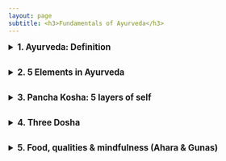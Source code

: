 ```yaml
---
layout: page
subtitle: <h3>Fundamentals of Ayurveda</h3>
---
```


<details>
<summary style="font-weight:bold; font-size: 1.2em; margin-bottom: 10px;">1. Ayurveda: Definition</summary>

<p>
Ayurveda, derived from the Sanskrit words "ayur" (life) and "veda" (science or knowledge), is an ancient holistic healing system that originated in India over 5,000 years ago. It is often referred to as the "science of life" and aims to promote optimal health through a comprehensive approach addressing the mind, body, and spirit.
</p>

<p>
स्वस्थस्य स्वास्थ्य रक्षणं, आतुरस्य विकार प्रशमनं।<br>
Swasthasya Swasthya Rakshanam, Aturasya Vikar Prashamanam cha!<br>
    
Meaning: (Ayurveda) maintain the well-being of those who are healthy and to alleviate the ailments of those who are ill. Ayurveda's focus extends beyond mere absence of physical disease, emphasizing the maintenance of overall health.
</p>

<p>
The following indicators suggest a state of <b>good health</b>:
</p>

<p>
<b>Agni (अग्नि)</b>: Regular hunger and efficient digestion.<br>
<b>Mala (मल)</b>: Proper elimination of bodily wastes.<br>
<b>Nidra (निद्रा)</b>: Quality sleep and refreshed awakening.<br>
<b>Bala (बल)</b>: Natural strength and robust immunity.<br>
<b>Manas Prasannata (मनः प्रसन्नता)</b>: Mental tranquility and contentment.<br>
<b>Ojas (ओजस्)</b>: Stable energy levels throughout the day.<br>
<b>Dosha Samya (दोष साम्य)</b>: Balance of Vata, Pitta, and Kapha.<br>
<b>Dhatu Sarata (धातु सारता)</b>: Optimal functioning of tissues and waste products.<br>
<b>Indriya Prasannata (इन्द्रिय प्रसन्नता)</b>: Well-functioning senses and mental clarity.<br>
<b>Atma Bodha (आत्म बोध)</b>: Sense of spiritual well-being.<br>
<b>Ritu Satmya (ऋतु सात्म्य)</b>: Adaptability to seasonal changes.<br>
<b>Dinacharya (दिनचर्या)</b>: Following a healthy daily routine.<br>
<b>Sadvritta (सद्वृत्त)</b>: Practicing good conduct and social hygiene.
</p>

</details>

<details>
<summary style="font-weight:bold; font-size: 1.2em; margin-top: 20px; margin-bottom: 10px;">2. 5 Elements in Ayurveda</summary>

<p>
In the ancient Sanskrit texts of Ayurveda, particularly the Charaka Samhita and Sushruta Samhita, we find profound teachings about the Pancha Mahabhuta - the Five Great Elements. These elements - Akasha (Ether), Vayu (Air), Agni (Fire), Jala (Water), and Prithvi (Earth) - are not merely physical substances, but rather the fundamental principles that govern all of creation.
</p>

<p>
<b>Akasha: The Essence of Space (Ether)</b><br>
In Ayurveda, Akasha represents space and is associated with the ears and sound. Modern medicine recognizes the importance of cellular spaces and interstitial fluids in maintaining homeostasis. The concept of Akasha may relate to the extracellular matrix and its role in cell signaling and tissue function. The Taittiriya Upanishad speaks of Akasha as the primordial element from which all others emerge. It is described as subtle, all-pervading, and the container for all existence. 
</p>

<p>
<b>Vayu: The Breath of Life (Air)</b><br>
Vayu governs movement and is linked to the skin and touch. Prana, the vital life force, is a manifestation of Vayu. In Ayurvedic physiology, Vayu governs all bodily movements, from the beating of our hearts to the flow of our thoughts. This element's properties align with our current understanding of the nervous system and cellular respiration. The movement of nerve impulses and the exchange of gases in the lungs exemplify Vayu's principles in action.
</p>

<p>
<b>Agni: The Transformative Fire</b><br>
Agni is the element of transformation, associated with vision and metabolism. The Charaka Samhita emphasizes its role in digestion, metabolism, and the conversion of food into bodily tissues. In modern physiology, we can draw parallels between Agni and the body's metabolic processes, including enzyme function and the electron transport chain in mitochondria.
</p>

<p>
<b>Jala: The Flowing Waters</b><br>
Jala represents cohesion and fluidity, connected to taste and bodily fluids. This concept aligns with our understanding of blood plasma, lymph, and the importance of hydration in maintaining cellular function and overall health.
</p>

<p>
<b>Prithvi: The Stable Earth</b><br>
Prithvi provides structure and stability, associated with smell and solid tissues. In contemporary terms, we can relate this to the musculoskeletal system, connective tissues, and the body's structural components.
</p>

<p>
As we delve deeper into Ayurvedic wisdom, we see how these elements combine to form the three doshas - Vata, Pitta, and Kapha - which are central to Ayurvedic diagnosis and treatment. By working with these elemental principles, Ayurveda offers a profound path to health and self-realization, rooted in the timeless wisdom of ancient India.
</p>

</details>

<details>
<summary style="font-weight:bold; font-size: 1.2em; margin-top: 20px; margin-bottom: 10px;">3. Pancha Kosha: 5 layers of self</summary>

<p>
Pancha means "five" in Sanskrit, and Kosha means "sheath" or "layer." The Pancha Koshas are five interconnected layers of our existence, each one more subtle than the last.
</p>

<p>
<b>Annamaya Kosha: The Physical Layer</b><br>
This is our outermost layer – the physical body we can see and touch. It's called Annamaya because it's nourished by food (Anna). In Ayurveda, we focus on proper nutrition and exercise to keep this layer healthy.
</p>

<p>
<b>Pranamaya Kosha: The Energy Layer</b><br>
Just beneath our physical body lies our energy body. This layer is all about the life force, or Prana, that animates us. Pranayama (breathing exercises) and yoga asanas work directly with this kosha.
</p>

<p>
<b>Manomaya Kosha: The Mental Layer</b><br>
Our thoughts, emotions, and sensory experiences make up this layer. It's where our likes, dislikes, and daily mental chatter reside. Meditation and mindfulness practices can help balance this kosha.
</p>

<p>
<b>Vijnanamaya Kosha: The Wisdom Layer</b><br>
This is our intellectual and intuitive layer. It's where we process information, make decisions, and tap into our higher wisdom. Studying spiritual texts and practicing self-reflection nurtures this kosha.
</p>

<p>
<b>Anandamaya Kosha: The Bliss Layer</b><br>
The innermost layer is pure bliss. It's our connection to universal consciousness and our true nature. Deep meditation and spiritual practices help us access this layer.
</p>

<img src="https://github.com/user-attachments/assets/7f8a9e1e-2795-4b19-82d7-8e9a9893e17f" alt="Pancha Kosha" class="pic">

<p>
In Ayurveda, true health and happiness come from balancing all these layers. When we only focus on the physical body, we miss out on the deeper aspects of our being that influence our well-being. Remember, the journey through the Pancha Koshas is a lifelong exploration. Be patient and compassionate with yourself as you delve deeper into each layer. With time and practice, you'll discover a profound sense of wholeness and connection to your true self.
</p>

</details>

<details>
<summary style="font-weight:bold; font-size: 1.2em; margin-top: 20px; margin-bottom: 10px;">4. Three Dosha</summary>

<p>
In Ayurveda, "dosha" refers to the three fundamental bodily humors: Vata, Pitta, and Kapha. These doshas govern the body's physiological and psychological functions, and their balance is crucial for maintaining health. The term "dosha" is derived from the Sanskrit word 'dus,' meaning 'to err,' implying a tendency to become imbalanced or faulty. In their balanced state, known as "prakrti," doshas support health and well-being. However, when imbalanced, or in their "vikrti" state, they can disrupt bodily tissues (dhatus) and lead to illness. Each dosha has distinct characteristics and influences different aspects of the body and mind, contributing to an individual's unique constitution.
</p>

<p>
These doshas are not merely abstract concepts but dynamic forces that shape our individual constitutions. Let's explore each dosha in detail:
</p>

<p>
<b>Vata: The Energy of Movement</b><br>
Vata embodies the elements of air and ether.
Vata is responsible for all movement, motion, and flow throughout the body (both gross and subtle body). It governs all bodily activities, ensuring that processes such as circulation, respiration, and nerve impulses function smoothly.
</p>

<p>
<b>Pitta: The Energy of Transformation</b><br>
Pitta represents fire and water elements. 
Pitta dosha is associated with metabolism at every level of the body. It governs all transformations, including digestion, absorption, and assimilation, at the organ, tissue, and cellular levels.
</p>

<p>
<b>Kapha: The Energy of Structure</b><br>
Kapha combines earth and water elements. 
Kapha dosha provides structure and stability to the body. It is involved in building, maintenance, and repair processes, ensuring that every cell, tissue, and organ system is well-structured and supported.
</p>

<p>
The key to health in Ayurveda lies in maintaining a balance of these doshas. When in equilibrium, they support vitality and well-being. However, imbalances can lead to dis-ease. 
</p>

</details>

<details>
<summary style="font-weight:bold; font-size: 1.2em; margin-top: 20px; margin-bottom: 10px;">5. Food, qualities & mindfulness (Ahara & Gunas)</summary>

<p>
Ahara (food) is a key principle in Ayurveda, encompassing not just food but also sensory inputs from our five senses. This holistic view highlights the significance of diet and lifestyle in achieving health, happiness, and harmony.
</p>

<p>
<b>Three Gunas: </b><br>
Nature's Fundamental Qualities. In Sanskrit, "Guna" refers to the qualities that define all matter and energy. Ayurveda identifies three primary Gunas:
</p>

<p>
<b>Sattva</b>: Clarity, balance, harmony, and well-being.<br>
<b>Rajas</b>: Activity, change, passion, and stimulation.<br>
<b>Tamas</b>: Inertia, heaviness, and resistance to change.<br>
Each Guna exists in varying proportions within nature and ourselves. While all are essential, an excess of any can be harmful. For example, moderate Tamas is necessary for rest, but too much leads to lethargy. Rajas drives motivation but can cause anxiety in excess. Sattva fosters clarity and peace but must be balanced with the other Gunas for practical living.
</p>

<p>
<b>The Mind-Food Connection in Ayurveda</b><br>
As per Ayurveda, food affects both body and mind.
</p>

<p>
<b>Sattvic Foods</b>: Pure and nourishing; promote clarity and calmness (e.g., fresh, organic foods).<br>
<b>Rajasic Foods</b>: Stimulating; can induce restlessness (e.g., spicy or sour foods).<br>
<b>Tamasic Foods</b>: Heavy and dull; may lead to lethargy (e.g., stale or over-processed foods).<br>
</p>

<p>
<b>Eight Principles of Eating:</b><br>
Ayurveda outlines eight principles that govern healthy eating practices:<br>
</p>

<p>
1. <b>Prakriti</b>: The nature of the food.<br>
2. <b>Karana</b>: The processing method of the food.<br>
3. <b>Samyoga</b>: Proper compatibility of food combinations.<br>
4. <b>Rashi</b>: Quantity of food consumed.<br>
5. <b>Kala</b>: Timing of food intake.<br>
6. <b>Upayoga</b>: The appropriate use of food.<br>
7. <b>Samskara</b>: The effects of cooking methods on food.<br>
8. <b>Viruddha</b>: Incompatibility in food combinations.<br>
</p>

<p>
The objective is not to eliminate any Guna but to achieve a harmonious balance. Increasing Sattva while moderating Rajas and Tamas is ideal for optimal health. By understanding these qualities, we can make informed dietary choices that enhance our well-being.
</p>

<details open>
<summary>Table of Food Types</summary>

<table>
    <thead>
        <tr>
            <th>Food Type</th>
            <th>Sattvic</th>
            <th>Rajasic</th>
            <th>Tamasic</th>
        </tr>
    </thead>
    <tbody>
        <tr>
            <td>Fruits</td>
            <td>Mango, Pomegranate, Coconut, Figs, Peaches, Berries (e.g., blueberries, strawberries), Oranges, Apples, Grapes</td>
            <td>Sour Fruits (e.g., lemons), Bananas, Guava, Cherries, Pineapple, Kiwi</td>
            <td>Avocado, Watermelon, Plums, Apricots, Dried Fruits (e.g., raisins)</td>
        </tr>
        <tr>
            <td>Grains</td>
            <td>Rice, Tapioca, Blue Corn, Quinoa, Barley, Oats</td>
            <td>Millet, Corn, Buckwheat, Rye</td>
            <td>Wheat, Brown Rice</td>
        </tr>
        <tr>
            <td>Vegetables</td>
